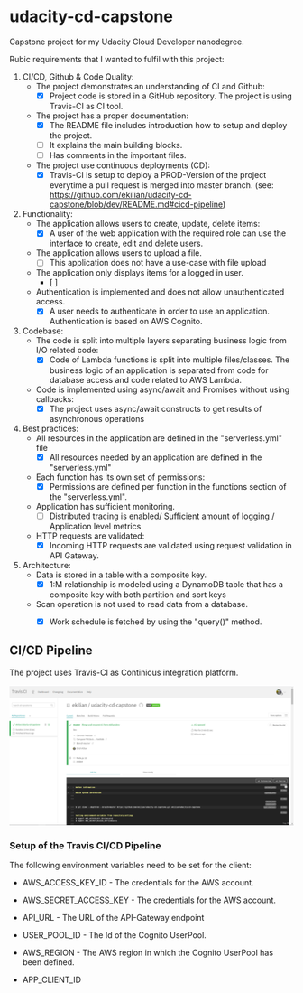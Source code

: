 # udacity-cd-capstone

Capstone project for my Udacity Cloud Developer nanodegree.

Rubic requirements that I wanted to fulfil with this project:

1. CI/CD, Github & Code Quality:
   - The project demonstrates an understanding of CI and Github:
     - [x] Project code is stored in a GitHub repository. The project is using Travis-CI as CI tool.
   - The project has a proper documentation:
     - [x] The README file includes introduction how to setup and deploy the project.
     - [ ] It explains the main building blocks.
     - [ ] Has comments in the important files.
   - The project use continuous deployments (CD):
     - [x] Travis-CI is setup to deploy a PROD-Version of the project everytime a pull request is merged into master branch.
        (see: https://github.com/ekilian/udacity-cd-capstone/blob/dev/README.md#cicd-pipeline)

4. Functionality:
   - The application allows users to create, update, delete items:
     - [x] A user of the web application with the required role can use the interface to create, edit and delete users.
   - The application allows users to upload a file.
     - [ ] This application does not have a use-case with file upload
   - The application only displays items for a logged in user.
     - [ ]
   - Authentication is implemented and does not allow unauthenticated access.
     - [x] A user needs to authenticate in order to use an application. Authentication is based on AWS Cognito.

5. Codebase:
   - The code is split into multiple layers separating business logic from I/O related code:
     - [x] Code of Lambda functions is split into multiple files/classes. The business logic of an application is separated from code for database access and code related to AWS Lambda.
   - Code is implemented using async/await and Promises without using callbacks:
     - [x] The project uses async/await constructs to get results of asynchronous operations

6. Best practices:
   - All resources in the application are defined in the "serverless.yml" file
     - [x] All resources needed by an application are defined in the "serverless.yml"
   - Each function has its own set of permissions:
     - [x] Permissions are defined per function in the functions section of the "serverless.yml".
   - Application has sufficient monitoring.
     - [ ] Distributed tracing is enabled/ Sufficient amount of logging / Application level metrics
   - HTTP requests are validated:
     - [x] Incoming HTTP requests are validated using request validation in API Gateway.

7. Architecture:
   - Data is stored in a table with a composite key.
     - [x] 1:M relationship is modeled using a DynamoDB table that has a composite key with both partition and sort keys
   - Scan operation is not used to read data from a database.
     - [x] Work schedule is fetched by using the "query()" method.





## CI/CD Pipeline

The project uses Travis-CI as Continious integration platform.

![Alt text](screenshots/travisci.png?raw=true "Travis CI Build")

### Setup of the Travis CI/CD Pipeline

The following environment variables need to be set for the client:

  * AWS_ACCESS_KEY_ID - The credentials for the AWS account.
  * AWS_SECRET_ACCESS_KEY - The credentials for the AWS account.

  * API_URL - The URL of the API-Gateway endpoint
  * USER_POOL_ID - The Id of the Cognito UserPool.
  * AWS_REGION - The AWS region in which the Cognito UserPool has been defined.
  * APP_CLIENT_ID
